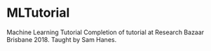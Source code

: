 # MLTutorial
Machine Learning Tutorial
Completion of tutorial at Research Bazaar Brisbane 2018. Taught by Sam Hanes. 
